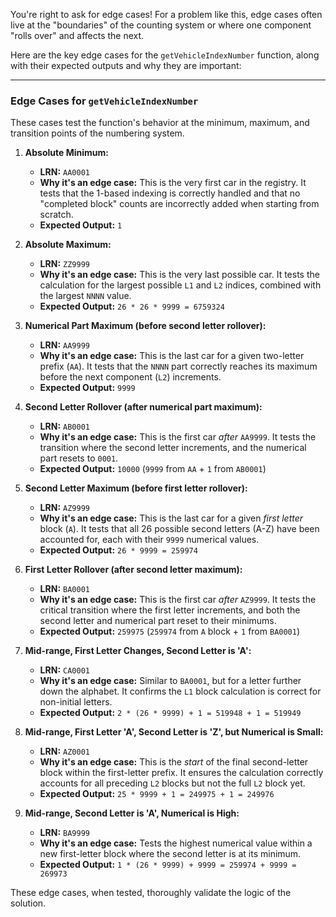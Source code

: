 You're right to ask for edge cases! For a problem like this, edge cases often live at the "boundaries" of the counting system or where one component "rolls over" and affects the next.

Here are the key edge cases for the `getVehicleIndexNumber` function, along with their expected outputs and why they are important:

---

### Edge Cases for `getVehicleIndexNumber`

These cases test the function's behavior at the minimum, maximum, and transition points of the numbering system.

1.  **Absolute Minimum:**
    *   **LRN:** `AA0001`
    *   **Why it's an edge case:** This is the very first car in the registry. It tests that the 1-based indexing is correctly handled and that no "completed block" counts are incorrectly added when starting from scratch.
    *   **Expected Output:** `1`

2.  **Absolute Maximum:**
    *   **LRN:** `ZZ9999`
    *   **Why it's an edge case:** This is the very last possible car. It tests the calculation for the largest possible `L1` and `L2` indices, combined with the largest `NNNN` value.
    *   **Expected Output:** `26 * 26 * 9999 = 6759324`

3.  **Numerical Part Maximum (before second letter rollover):**
    *   **LRN:** `AA9999`
    *   **Why it's an edge case:** This is the last car for a given two-letter prefix (`AA`). It tests that the `NNNN` part correctly reaches its maximum before the next component (`L2`) increments.
    *   **Expected Output:** `9999`

4.  **Second Letter Rollover (after numerical part maximum):**
    *   **LRN:** `AB0001`
    *   **Why it's an edge case:** This is the first car *after* `AA9999`. It tests the transition where the second letter increments, and the numerical part resets to `0001`.
    *   **Expected Output:** `10000` (`9999` from `AA` + `1` from `AB0001`)

5.  **Second Letter Maximum (before first letter rollover):**
    *   **LRN:** `AZ9999`
    *   **Why it's an edge case:** This is the last car for a given *first letter* block (`A`). It tests that all 26 possible second letters (A-Z) have been accounted for, each with their `9999` numerical values.
    *   **Expected Output:** `26 * 9999 = 259974`

6.  **First Letter Rollover (after second letter maximum):**
    *   **LRN:** `BA0001`
    *   **Why it's an edge case:** This is the first car *after* `AZ9999`. It tests the critical transition where the first letter increments, and both the second letter and numerical part reset to their minimums.
    *   **Expected Output:** `259975` (`259974` from `A` block + `1` from `BA0001`)

7.  **Mid-range, First Letter Changes, Second Letter is 'A':**
    *   **LRN:** `CA0001`
    *   **Why it's an edge case:** Similar to `BA0001`, but for a letter further down the alphabet. It confirms the `L1` block calculation is correct for non-initial letters.
    *   **Expected Output:** `2 * (26 * 9999) + 1 = 519948 + 1 = 519949`

8.  **Mid-range, First Letter 'A', Second Letter is 'Z', but Numerical is Small:**
    *   **LRN:** `AZ0001`
    *   **Why it's an edge case:** This is the *start* of the final second-letter block within the first-letter prefix. It ensures the calculation correctly accounts for all preceding `L2` blocks but not the full `L2` block yet.
    *   **Expected Output:** `25 * 9999 + 1 = 249975 + 1 = 249976`

9.  **Mid-range, Second Letter is 'A', Numerical is High:**
    *   **LRN:** `BA9999`
    *   **Why it's an edge case:** Tests the highest numerical value within a new first-letter block where the second letter is at its minimum.
    *   **Expected Output:** `1 * (26 * 9999) + 9999 = 259974 + 9999 = 269973`

These edge cases, when tested, thoroughly validate the logic of the solution.